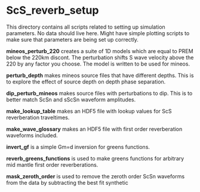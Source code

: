 # ScS_reverb_setup

This directory contains all scripts related to setting up simulation parameters.
No data should live here. Might have simple plotting scripts to make sure that
parameters are being set up correctly.


**mineos\_perturb\_220** creates a suite of 1D models which are equal to PREM below
the 220km discont. The perturbation shifts S wave velocity above the 220 by any 
factor you choose. The model is written to be used for mineos.

**perturb\_depth** makes mineos source files that have different depths. This
is to explore the effect of source depth on depth phase separation.

**dip\_perturb\_mineos** makes source files with perturbations to dip. This is to 
better match ScSn and sScSn waveform amplitudes.

**make\_lookup\_table** makes an HDF5 file with lookup values for ScS reverberation
traveltimes.

**make\_wave\_glossary** makes an HDF5 file with first order reverberation waveforms
included.

**invert\_gf** is a simple Gm=d inversion for greens functions.

**reverb\_greens\_functions** is used to make greens functions for arbitrary
mid mantle first order reverberations.

**mask\_zeroth\_order** is used to remove the zeroth order ScSn waveforms
from the data by subtracting the best fit synthetic
